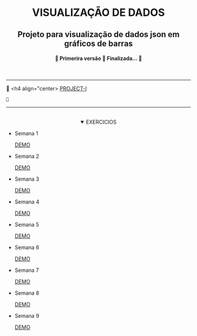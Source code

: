 <h1 align="center">VISUALIZAÇÃO DE DADOS</h1>

<h2 align="center">  Projeto para visualização de dados json em gráficos de barras</h2>
<h4 align="center"> 
	🚧  Primerira versão 🚀 Finalizada...  🚧
</h4>
</br>

----------
🌈 <h4 align="center>
[PROJECT-I](https://boottd.github.io/Visualizacao-de-Dados/Projeto%20I/)</h4>

	🌈 
----------
</br>
<details open>
<summary align="center">EXERCICIOS</summary>
<ul>
<li> Semana 1</li>

[DEMO](https://boottd.github.io/Visualizacao-de-Dados/Semana1/index.html)

<li> Semana 2</li>
	
[DEMO](https://boottd.github.io/Visualizacao-de-Dados/Semana2/index.html)
	
<li> Semana 3</li>
	
[DEMO](https://boottd.github.io/Visualizacao-de-Dados/Semana3/index.html)
	
<li> Semana 4</li>

[DEMO](https://boottd.github.io/Visualizacao-de-Dados/Semana4/index.html)

<li> Semana 5</li>

[DEMO](https://boottd.github.io/Visualizacao-de-Dados/Semana5/index.html)

<li> Semana 6</li>

[DEMO](https://boottd.github.io/Visualizacao-de-Dados/Semana6/index.html)

<li> Semana 7</li>

[DEMO](https://boottd.github.io/Visualizacao-de-Dados/Semana7/index.html)

<li> Semana 8</li>

[DEMO](https://boottd.github.io/Visualizacao-de-Dados/Semana8/index.html)

<li> Semana 9</li>

[DEMO](https://boottd.github.io/Visualizacao-de-Dados/Semana9/index.html)

</details>





